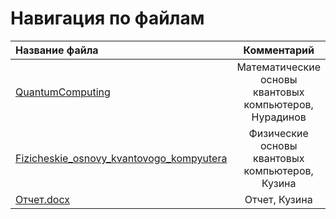 # Навигация по файлам
| Название файла| Комментарий  |  
|:------------- |:------------:|
| [QuantumComputing](https://github.com/Zhantai-Nuradinovich/QC-FLS-Polytech/blob/master/docs/QuantumComputing.pptx)| Математические основы квантовых компьютеров, Нурадинов |
|[Fizicheskie_osnovy_kvantovogo_kompyutera](https://github.com/Zhantai-Nuradinovich/QC-FLS-Polytech/blob/master/docs/Fizicheskie_osnovy_kvantovogo_kompyutera.pptx)| Физические основы квантовых компьютеров, Кузина|
|[Отчет.docx](https://github.com/Zhantai-Nuradinovich/QC-FLS-Polytech/blob/master/docs/%D0%9E%D1%82%D1%87%D0%B5%D1%82.docx)|Отчет, Кузина|

